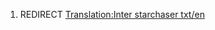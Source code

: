 1.  REDIRECT [Translation:Inter starchaser
    txt/en](Translation:Inter_starchaser_txt/en "wikilink")